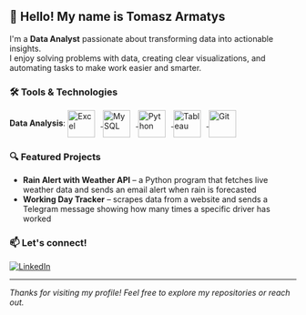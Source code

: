 ## 👋 Hello! My name is Tomasz Armatys

I'm a **Data Analyst** passionate about transforming data into actionable insights.  
I enjoy solving problems with data, creating clear visualizations, and automating tasks to make work easier and smarter.

### 🛠️ Tools & Technologies
**Data Analysis**: 
  <a href="https://www.microsoft.com/en-us/microsoft-365/excel" target="_blank" rel="noreferrer">
  <img src="https://cdn.jsdelivr.net/gh/simple-icons/simple-icons/icons/microsoftexcel.svg" alt="Excel" width="48" height="48" style="vertical-align: middle; margin-right: 10px;" />
</a>
<a href="https://www.mysql.com/" target="_blank" rel="noreferrer">
  <img src="https://cdn.jsdelivr.net/gh/devicons/devicon/icons/mysql/mysql-original.svg" alt="MySQL" width="48" height="48" style="vertical-align: middle; margin-right: 10px;" />
</a>
<a href="https://www.python.org/" target="_blank" rel="noreferrer">
  <img src="https://cdn.jsdelivr.net/gh/devicons/devicon/icons/python/python-original.svg" alt="Python" width="48" height="48" style="vertical-align: middle; margin-right: 10px;" />
</a>
<a href="https://www.tableau.com/" target="_blank" rel="noreferrer">
  <img src="https://cdn.jsdelivr.net/gh/simple-icons/simple-icons/icons/tableau.svg" alt="Tableau" width="48" height="48" style="vertical-align: middle; margin-right: 10px;" />
</a>
<a href="https://git-scm.com/" target="_blank" rel="noreferrer">
  <img src="https://cdn.jsdelivr.net/gh/devicons/devicon/icons/git/git-original.svg" alt="Git" width="48" height="48" style="vertical-align: middle; margin-right: 10px;" />
</a>

### 🔍 Featured Projects
- **Rain Alert with Weather API** – a Python program that fetches live weather data and sends an email alert when rain is forecasted
- **Working Day Tracker** – scrapes data from a website and sends a Telegram message showing how many times a specific driver has worked

### 📫 Let's connect!
[![LinkedIn](https://img.shields.io/badge/LinkedIn-blue?style=flat&logo=linkedin)](https://www.linkedin.com/in/tomasz-armatys/)

---

_Thanks for visiting my profile! Feel free to explore my repositories or reach out._
